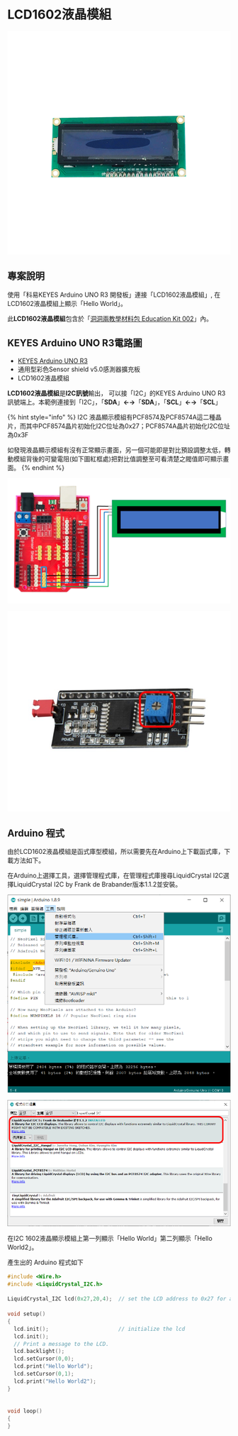 # LCD1602液晶模組

![](<../../.gitbook/assets/01 (8).png>)

## 專案說明

使用「科易KEYES Arduino UNO R3 開發板」連接「LCD1602液晶模組」, 在LCD1602液晶模組上顯示「Hello World」。

此**LCD1602液晶模組**包含於「[洞洞兩教學材料包 Education Kit 002](https://www.robotkingdom.com.tw/product/rk-education-kit-002/)」內。

## KEYES Arduino UNO R3電路圖

* [KEYES Arduino UNO R3 
  ](https://www.robotkingdom.com.tw/product/keyes-uno-r3/)
* 通用型彩色Sensor shield v5.0感測器擴充板
* LCD1602液晶模組

**LCD1602液晶模組**是**I2C訊號**輸出， 可以接「I2C」的KEYES Arduino UNO R3訊號端上。本範例連接到「I2C」，「**SDA**」**←→**「**SDA**」，「**SCL**」**←→**「**SCL**」

{% hint style="info" %}
I2C 液晶顯示模組有PCF8574及PCF8574A這二種晶片，而其中PCF8574晶片初始化I2C位址為0x27；PCF8574A晶片初始化I2C位址為0x3F

如發現液晶顯示模組有沒有正常顯示畫面，另一個可能即是對比預設調整太低，轉動模組背後的可變電阻(如下圖紅框處)把對比值調整至可看清楚之閥值即可顯示畫面。
{% endhint %}

![](<../../.gitbook/assets/02 (6).png>)

![](../../.gitbook/assets/LCD背面.jpg)

## Arduino 程式

由於LCD1602液晶模組是函式庫型模組，所以需要先在Arduino上下載函式庫，下載方法如下。

在Arduino上選擇工具，選擇管理程式庫，在管理程式庫搜尋LiquidCrystal I2C選擇LiquidCrystal I2C by Frank de Brabander版本1.1.2並安裝。

![](<../../.gitbook/assets/03 (6) (4) (3).png>)

![](<../../.gitbook/assets/04 (3).png>)

在I2C 1602液晶顯示模組上第一列顯示「Hello World」第二列顯示「Hello World2」。


產生出的 Arduino 程式如下

```c
#include <Wire.h> 
#include <LiquidCrystal_I2C.h>

LiquidCrystal_I2C lcd(0x27,20,4);  // set the LCD address to 0x27 for a 16 chars and 2 line display

void setup()
{
  lcd.init();                      // initialize the lcd 
  lcd.init();
  // Print a message to the LCD.
  lcd.backlight();
  lcd.setCursor(0,0);
  lcd.print("Hello World");
  lcd.setCursor(0,1);
  lcd.print("Hello World2");
}


void loop()
{
}

```

